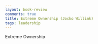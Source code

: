 ```yaml
---
layout: book-review
comments: true
title: Extreme Ownership (Jocko Willink)
tags: leadership
---
```


Extreme Ownership

